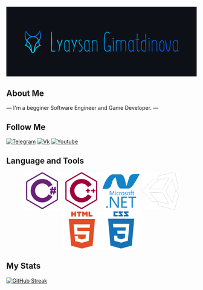 ![Header](https://github.com/EmilyHansenA/EmilyHansenA/blob/main/Assets/Preview.png)

## About Me

—  I'm a begginer Software Engineer and Game Developer.
— 


## Follow Me

[![Telegram](https://img.shields.io/badge/Telegram-31a8df?style=for-the-badge&logo=Telegram)](https://t.me/EmilyHansen)
[![Vk](https://img.shields.io/badge/Vkontakte-31a8df?style=for-the-badge&logo=Vk)](https://vk.com/id79890875)
[![Youtube](https://img.shields.io/badge/Youtube-FF0000?style=for-the-badge&logo=Youtube)](https://youtube.com/playlist?list=PLHlE5HA4L6l1KzkDrNnS-ErOyGzNYDdJj)

## Language and Tools

<div align="center">
<img src="https://github.com/devicons/devicon/blob/master/icons/csharp/csharp-line.svg" title="C#" **alt="C#" width="100" height="100"/> 
<img src="https://github.com/devicons/devicon/blob/master/icons/cplusplus/cplusplus-line.svg" title="C++" **alt="C++" width="100" height="100"/> 
<img src="https://github.com/devicons/devicon/blob/master/icons/dot-net/dot-net-plain-wordmark.svg" title="DotNet" **alt="DotNet" width="100" height="100"/>
<img src="https://github.com/EmilyHansenA/EmilyHansenA/blob/main/Assets/Unity.png" title="Unity" **alt="Unity" width="100" height="100"/>
<img src="https://github.com/devicons/devicon/blob/master/icons/html5/html5-plain-wordmark.svg" title="Html5" **alt="Html5" width="100" height="100"/>
<img src="https://github.com/devicons/devicon/blob/master/icons/css3/css3-plain-wordmark.svg" title="Css" **alt="Css" width="100" height="100"/>
</div>

## My Stats

[![GitHub Streak](http://github-readme-streak-stats.herokuapp.com?user=EmilyHansen&theme=github-dark-blue&hide_border=true&date_format=j%20M%5B%20Y%5D)](https://git.io/streak-stats)
